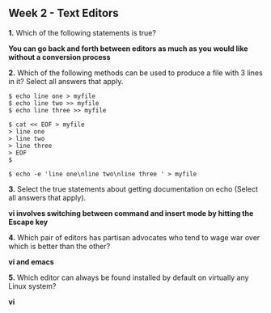 ## Week 2 - Text Editors

**1.** Which of the following statements is true?

**You can go back and forth between editors as much as you would like without a conversion process**


**2.** Which of the following methods can be used to produce a file with 3 lines in it? Select all answers that apply.

```
$ echo line one > myfile
$ echo line two >> myfile
$ echo line three >> myfile
```

```
$ cat << EOF > myfile
> line one
> line two
> line three
> EOF
$
```

```
$ echo -e 'line one\nline two\nline three ' > myfile
```

**3.** Select the true statements about getting documentation on echo (Select all answers that apply).

**vi involves switching between command and insert mode by hitting the Escape key**


**4.** Which pair of editors has partisan advocates who tend to wage war over which is better than the other?

**vi and emacs**


**5.** Which editor can always be found installed by default on virtually any Linux system?

**vi**